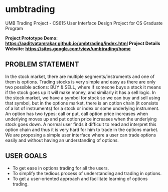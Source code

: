 # umbtrading
UMB Trading Project - CS615 User Interface Design Project for CS Graduate Program

**Project Prototype Demo: https://aadityatamrakar.github.io/umbtrading/index.html**
**Project Details Website: https://sites.google.com/view/umbtrading/home**

## PROBLEM STATEMENT
In the stock market, there are multiple segments/instruments and one of them is options. Trading stocks is very simple and easy as there are only two possible actions: BUY & SELL, where if someone buys a stock it means if the stock goes up it will make money, and similarly it has a sell logic. In the stock market, we have a symbol for stock so we can buy and sell using that symbol, but in the options market, there is an option chain (it consists of a lot of instruments) for a stock or index or some underlying instrument. An option has two types: call or put, call option price increases when underlying moves up and put option price increases when the underlying stock goes down. A normal user finds it difficult to read and interpret this option chain and thus it is very hard for him to trade in the options market. We are proposing a simple user interface where a user can trade options easily and without having an understanding of options.

## USER GOALS
* To get ease in options trading for all the users.
* To simplify the tedious process of understanding and trading in options.
* To get a user-oriented approach and facilitate learning of options trading.
